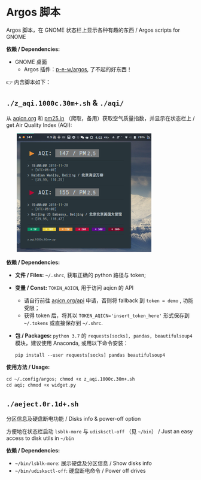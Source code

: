 # Argos 脚本

Argos 脚本，在 GNOME 状态栏上显示各种有趣的东西 / Argos scripts for GNOME

**依赖 / Dependencies:**

- GNOME 桌面
  - Argos 插件：[p-e-w/argos](https://github.com/p-e-w/argos), 了不起的好东西！

👉 内含脚本如下：

## `./z_aqi.1000c.30m+.sh` & `./aqi/`

从 [aqicn.org](https://aqicn.org) 和 [pm25.in](http://www.pm25.in/) （爬取，备用）获取空气质量指数，并显示在状态栏上 / get Air Quality Index (AQI):

&emsp;&emsp;<img src="/.screenshots/aqi.png" width="360px"/>

**依赖 / Dependencies:**

- **文件 / Files:** `~/.shrc`, 获取正确的 python 路径与 token;
- **变量 / Const:** `TOKEN_AQICN`, 用于访问 aqicn 的 API
  - 请自行前往 [aqicn.org/api](http://aqicn.org/api/) 申请，否则将 fallback 到 `token = demo` , 功能受限；
  - 获得 token 后，将其以 `TOKEN_AQICN='insert_token_here'` 形式保存到 `~/.tokens` 或直接保存到 `~/.shrc`.
- **包 / Packages:** `python 3.7` 的 `requests[socks], pandas, beautifulsoup4` 模块，建议使用 Anaconda, 或用以下命令安装：

  ```
  pip install --user requests[socks] pandas beautifulsoup4
  ```

**使用方法 / Usage:**

```
cd ~/.config/argos; chmod +x z_aqi.1000c.30m+.sh
cd aqi; chmod +x widget.py
```

## `./aeject.0r.1d+.sh`

分区信息及硬盘断电功能 / Disks info & power-off option<br/>

方便地在状态栏启动 `lsblk-more` 与 `udisksctl-off` （见 `~/bin`） / Just an easy access to disk utils in `~/bin`

**依赖 / Dependencies:**

- `~/bin/lsblk-more`: 展示硬盘及分区信息 / Show disks info
- `~/bin/udisksctl-off`: 硬盘断电命令 / Power off drives
